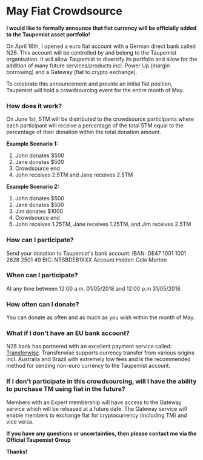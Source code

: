 # May Fiat Crowdsource

__I would like to formally announce that fiat currency will be officially added to the Taupemist asset portfolio!__

On April 16th, I opened a euro fiat account with a German direct bank called N26. This account will be controlled by and belong to the Taupemist organisation. It will allow Taupemist to diversify its portfolio and allow for the addition of many future services/products incl. Power Up (margin borrowing) and a Gateway (fiat to crypto exchange).

To celebrate this announcement and provide an initial fiat position, Taupemist will hold a crowdsourcing event for the entire month of May. 

### How does it work?
On June 1st, 5TM will be distributed to the crowdsource participants where each participant will receive a percentage of the total 5TM equal to the percentage of their donation within the total donation amount.

__Example Scenario 1:__
1. John donates $500
2. Jane donates $500
3. Crowdsource end
4. John receives 2.5TM and Jane receives 2.5TM

__Example Scenario 2:__
1. John donates $500
2. Jane donates $500
3. Jim donates $1000
4. Crowdsource end
5. John receives 1.25TM, Jane receives 1.25TM, and Jim receives 2.5TM

### How can I participate?
Send your donation to Taupemist's bank account:
IBAN: DE47 1001 1001 2628 2501 49
BIC: NTSBDEB1XXX
Account Holder: Cole Morton

### When can I participate?
At any time between 12:00 a.m. 01/05/2018 and 12:00 p.m 31/05/2018.

### How often can I donate?
You can donate as often and as much as you wish within the month of May.

### What if I don't have an EU bank account?
N26 bank has partnered with an excellent payment service called: [Transferwise](https://transferwise.com/). Transferwise supports currency transfer from various origins incl. Australia and Brazil with extremely low fees and is the recommended method for sending non-euro currency to the Taupemist account.

### If I don't participate in this crowdsourcing, will I have the ability to purchase TM using fiat in the future?
Members with an Expert membership will have access to the Gateway service which will be released at a future date.
The Gateway service will enable members to exchange fiat for cryptocurrency (including TM) and vice versa.

**If you have any questions or uncertainties, then please contact me via the Official Taupemist Group**

**Thanks!**
